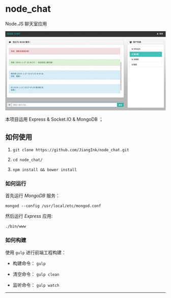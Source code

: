 # node_chat

Node.JS 聊天室应用

![node_chat](chat.jpg "chat root")

本项目运用 Express &amp; Socket.IO &amp; MongoDB ；

## 如何使用

1. `git clone https://github.com/JiangInk/node_chat.git`

2. `cd node_chat/`

3. `npm install && bower install`

### 如何运行

首先运行 _MongoDB_ 服务：

	mongod --config /usr/local/etc/mongod.conf

然后运行 _Express_ 应用:

    ./bin/www

### 如何构建

使用 `gulp` 进行前端工程构建：

*  构建命令： `gulp`

*  清空命令： `gulp clean`

*  监听命令： `gulp watch`


---

